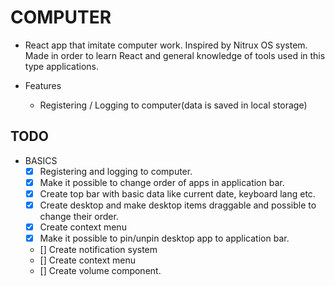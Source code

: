 # COMPUTER

* React app that imitate computer work. Inspired by Nitrux OS system. Made in order to learn React and general knowledge of tools used in this type applications.

* Features
  * Registering / Logging to computer(data is saved in local storage)

## TODO

* BASICS
  * [x] Registering and logging to computer.
  * [x] Make it possible to change order of apps in application bar.
  * [x] Create top bar with basic data like current date, keyboard lang etc.
  * [x] Create desktop and make desktop items draggable and possible to change their order.
  * [x] Create context menu
  * [x] Make it possible to pin/unpin desktop app to application bar.
  * [] Create notification system
  * [] Create context menu
  * [] Create volume component.